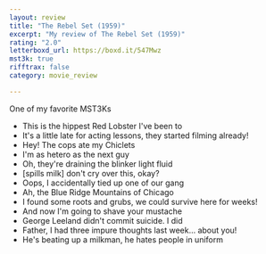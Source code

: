```yaml
---
layout: review
title: "The Rebel Set (1959)"
excerpt: "My review of The Rebel Set (1959)"
rating: "2.0"
letterboxd_url: https://boxd.it/547Mwz
mst3k: true
rifftrax: false
category: movie_review

---
```


One of my favorite MST3Ks

* This is the hippest Red Lobster I've been to
* It's a little late for acting lessons, they started filming already!
* Hey! The cops ate my Chiclets
* I'm as hetero as the next guy 
* Oh, they're draining the blinker light fluid
* [spills milk] don't cry over this, okay?
* Oops, I accidentally tied up one of our gang
* Ah, the Blue Ridge Mountains of Chicago
* I found some roots and grubs, we could survive here for weeks!
* And now I'm going to shave your mustache 
* George Leeland didn't commit suicide. I did
* Father, I had three impure thoughts last week... about you!
* He's beating up a milkman, he hates people in uniform